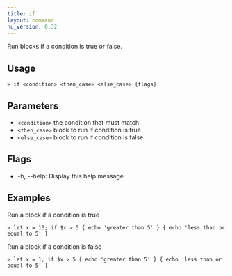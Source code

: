 ```yaml
---
title: if
layout: command
nu_version: 0.32
---
```


Run blocks if a condition is true or false.

## Usage

```shell
> if <condition> <then_case> <else_case> {flags}
```

## Parameters

- `<condition>` the condition that must match
- `<then_case>` block to run if condition is true
- `<else_case>` block to run if condition is false

## Flags

- -h, --help: Display this help message

## Examples

Run a block if a condition is true

```shell
> let x = 10; if $x > 5 { echo 'greater than 5' } { echo 'less than or equal to 5' }
```

Run a block if a condition is false

```shell
> let x = 1; if $x > 5 { echo 'greater than 5' } { echo 'less than or equal to 5' }
```
